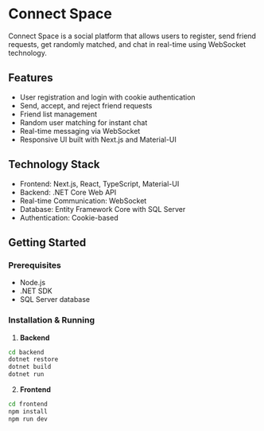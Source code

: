 # Connect Space

Connect Space is a social platform that allows users to register, send friend requests, get randomly matched, and chat in real-time using WebSocket technology.

## Features

- User registration and login with cookie authentication
- Send, accept, and reject friend requests
- Friend list management
- Random user matching for instant chat
- Real-time messaging via WebSocket
- Responsive UI built with Next.js and Material-UI

## Technology Stack

- Frontend: Next.js, React, TypeScript, Material-UI
- Backend: .NET Core Web API
- Real-time Communication: WebSocket
- Database: Entity Framework Core with SQL Server 
- Authentication: Cookie-based

## Getting Started

### Prerequisites

- Node.js
- .NET SDK 
- SQL Server database

### Installation & Running

1. **Backend**

````bash
cd backend
dotnet restore
dotnet build
dotnet run
````

2. **Frontend**

````bash
cd frontend
npm install
npm run dev
````